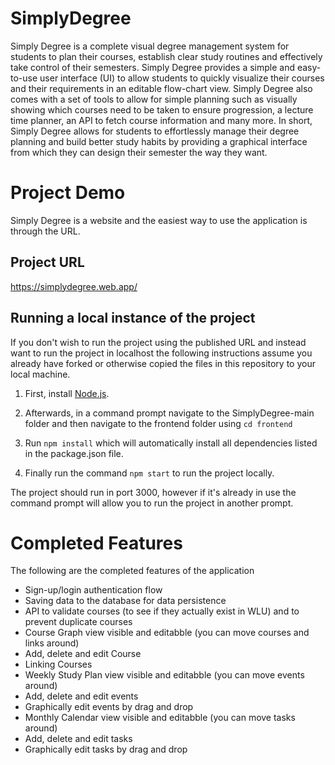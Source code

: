 # SimplyDegree
Simply Degree is a complete visual degree management system for students to plan their courses, establish clear study routines and effectively take control of their semesters. 
Simply Degree provides a simple and easy-to-use user interface (UI) to allow students to quickly visualize their courses and their requirements in an editable flow-chart view. 
Simply Degree also comes with a set of tools to allow for simple planning such as visually showing which courses need to be taken to ensure progression, a lecture time planner, an API to fetch course information and many more. 
In short, Simply Degree allows for students to effortlessly manage their degree planning and build better study habits by providing a graphical interface from which they can design their semester the way they want.
  

# Project Demo
Simply Degree is a website and the easiest way to use the application is through the URL.

## Project URL
https://simplydegree.web.app/

## Running a local instance of the project

If you don't wish to run the project using the published URL and instead want to run the project in localhost the following instructions assume you already have forked or otherwise copied the files in this repository to your local machine.

1. First, install [Node.js](https://nodejs.org/en/).

2. Afterwards, in a command prompt navigate to the SimplyDegree-main folder and then navigate to the frontend folder using `cd frontend` 
3. Run `npm install` which will automatically install all dependencies listed in the package.json file.
4. Finally run the command `npm start` to run the project locally. 

The project should run in port 3000, however if it's already in use the command prompt will allow you to run the project in another prompt.

# Completed Features
The following are the completed features of the application
* Sign-up/login authentication flow
* Saving data to the database for data persistence
* API to validate courses (to see if they actually exist in WLU) and to prevent duplicate courses
* Course Graph view visible and editabble (you can move courses and links around)
* Add, delete and edit Course
* Linking Courses
* Weekly Study Plan view visible and editabble (you can move events around)
* Add, delete and edit events
* Graphically edit events by drag and drop
* Monthly Calendar view visible and editabble (you can move tasks around)
* Add, delete and edit tasks
* Graphically edit tasks by drag and drop
